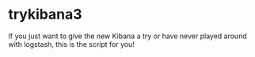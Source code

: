 trykibana3
==========

If you just want to give the new Kibana a try or have never played around with logstash, this is the script for you!
